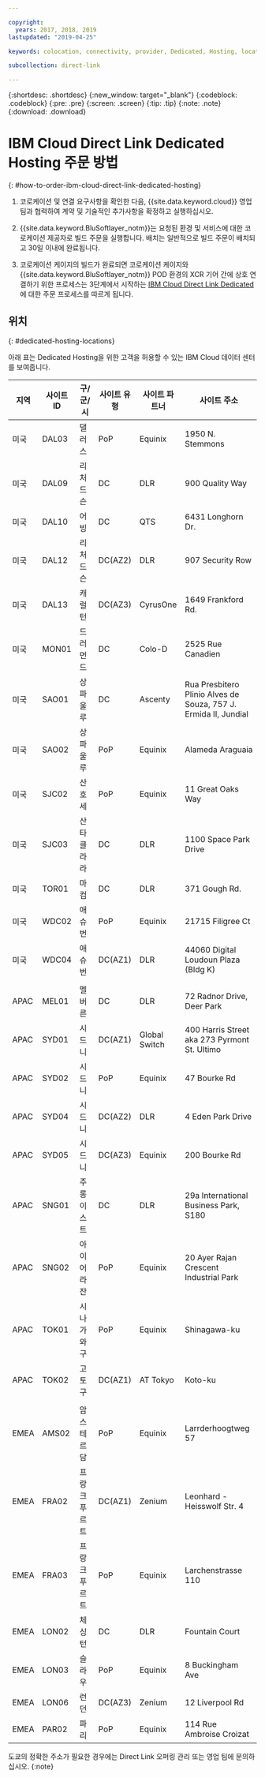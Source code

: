 ```yaml
---

copyright:
  years: 2017, 2018, 2019
lastupdated: "2019-04-25"

keywords: colocation, connectivity, provider, Dedicated, Hosting, locations, PoP, datacenter, data, center, contract, addendum

subcollection: direct-link

---
```


{:shortdesc: .shortdesc}
{:new_window: target="_blank"}
{:codeblock: .codeblock}
{:pre: .pre}
{:screen: .screen}
{:tip: .tip}
{:note: .note}
{:download: .download}

# IBM Cloud Direct Link Dedicated Hosting 주문 방법
{: #how-to-order-ibm-cloud-direct-link-dedicated-hosting}

1. 코로케이션 및 연결 요구사항을 확인한 다음, {{site.data.keyword.cloud}} 영업 팀과 협력하여 계약 및 기술적인 추가사항을 확정하고 실행하십시오.
2. {{site.data.keyword.BluSoftlayer_notm}}는 요청된 환경 및 서비스에 대한 코로케이션 제공자로 빌드 주문을 실행합니다. 배치는 일반적으로 빌드 주문이 배치되고 30일 이내에 완료됩니다.

3. 코로케이션 케이지의 빌드가 완료되면 코로케이션 케이지와 {{site.data.keyword.BluSoftlayer_notm}} POD 환경의 XCR 기어 간에 상호 연결하기 위한 프로세스는 3단계에서 시작하는 [IBM Cloud Direct Link Dedicated](/docs/infrastructure/direct-link?topic=direct-link-how-to-order-ibm-cloud-direct-link-dedicated)에 대한 주문 프로세스를 따르게 됩니다.

## 위치
{: #dedicated-hosting-locations}

아래 표는 Dedicated Hosting을 위한 고객을 허용할 수 있는 IBM Cloud 데이터 센터를 보여줍니다.

|지역 | 사이트 ID | 구/군/시 | 사이트 유형 | 사이트 파트너 | 사이트 주소 |
|-------|-------|-------|-------|-------|-------|
| 미국 | DAL03 | 댈러스 |	PoP |	 Equinix |	1950 N. Stemmons |
| 미국 | DAL09 | 리처드슨 | DC | DLR | 900 Quality Way |
| 미국 | DAL10 | 어빙 | DC | QTS | 6431 Longhorn Dr. |
| 미국 | DAL12 | 리처드슨 |	DC(AZ2) | DLR | 907 Security Row |
| 미국 | DAL13 | 캐럴턴 | DC(AZ3) | CyrusOne | 1649 Frankford Rd. |
| 미국 | MON01 | 드러먼드  | DC | Colo-D  | 2525 Rue Canadien |
| 미국 | SAO01 | 상파울루 | DC | Ascenty | Rua Presbitero Plinio Alves de Souza, 757 J. Ermida II, Jundial|
| 미국 | SAO02 | 상파울루 | PoP | Equinix | Alameda Araguaia |
| 미국 | SJC02 | 산호세 |	PoP |	 Equinix |	11 Great Oaks Way |
| 미국 | SJC03 | 산타클라라 | DC | DLR | 1100 Space Park Drive |
| 미국 | TOR01 | 마컴 | DC | DLR | 371 Gough Rd. |
| 미국 | WDC02 | 애슈번 | PoP | Equinix | 21715 Filigree Ct |
| 미국 | WDC04 | 애슈번 | DC(AZ1) | DLR | 44060 Digital Loudoun Plaza (Bldg K) |
|  |  |  |  |  |  |
| APAC | MEL01 | 멜버른  | DC |  DLR |  72 Radnor Drive, Deer Park |
| APAC |  SYD01 | 시드니 | DC(AZ1) | Global Switch  |  400 Harris Street aka 273 Pyrmont St. Ultimo |
| APAC |	 SYD02 |	  시드니 |	PoP |	 Equinix |	47 Bourke Rd |
| APAC |	 SYD04 |	  시드니 |	DC(AZ2) |	 DLR |	4 Eden Park Drive |
| APAC |	SYD05 |	  시드니 |	 DC(AZ3) |	 Equinix |	200 Bourke Rd |
| APAC |  SNG01 |  주롱이스트 | DC | DLR |  29a International Business Park, S180 |
| APAC | SNG02 |	아이어 라잔	| PoP |	 Equinix |	20 Ayer Rajan Crescent Industrial Park |
| APAC | TOK01 |	시나가와구 | PoP | Equinix |	Shinagawa-ku |
| APAC | TOK02  |  고토 구 | DC(AZ1) | AT Tokyo  |  Koto-ku |
|  |  |  |  |  |  |
| EMEA | AMS02 |	암스테르담 |	PoP |	 Equinix |	Larrderhoogtweg 57 |
| EMEA | FRA02  | 프랑크푸르트 |  DC(AZ1) | Zenium   | Leonhard - Heisswolf Str. 4 |
| EMEA | FRA03 |	 프랑크푸르트 |	PoP |	 Equinix |	Larchenstrasse 110 |
| EMEA | LON02  | 체싱턴 | DC  | DLR  |  Fountain Court |
| EMEA | LON03 | 슬라우 |	PoP |	 Equinix |	8 Buckingham Ave |
| EMEA | LON06 |런던 |	 DC(AZ3) |	 Zenium |	12 Liverpool Rd |
| EMEA | PAR02 |파리 | PoP | Equinix |	114 Rue Ambroise Croizat |


도쿄의 정확한 주소가 필요한 경우에는 Direct Link 오퍼링 관리 또는 영업 팀에 문의하십시오.
{:note}
